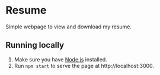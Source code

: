 # Resume

Simple webpage to view and download my resume.

## Running locally
1. Make sure you have [Node.js](https://nodejs.org/) installed.
2. Run `npm start` to serve the page at http://localhost:3000.
